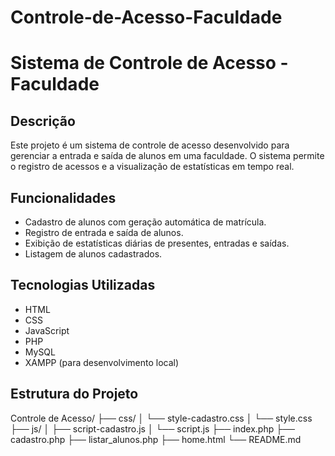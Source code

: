 # Controle-de-Acesso-Faculdade
# Sistema de Controle de Acesso - Faculdade

## Descrição

Este projeto é um sistema de controle de acesso desenvolvido para gerenciar a entrada e saída de alunos em uma faculdade. O sistema permite o registro de acessos e a visualização de estatísticas em tempo real.

## Funcionalidades

- Cadastro de alunos com geração automática de matrícula.
- Registro de entrada e saída de alunos.
- Exibição de estatísticas diárias de presentes, entradas e saídas.
- Listagem de alunos cadastrados.

## Tecnologias Utilizadas

- HTML
- CSS
- JavaScript
- PHP
- MySQL
- XAMPP (para desenvolvimento local)

## Estrutura do Projeto
Controle de Acesso/
├── css/
│   └── style-cadastro.css
│   └── style.css
├── js/
│   ├── script-cadastro.js
│   └── script.js 
├── index.php
├── cadastro.php
├── listar_alunos.php
├── home.html
└── README.md
